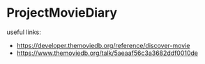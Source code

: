 # ProjectMovieDiary

useful links:
- https://developer.themoviedb.org/reference/discover-movie
- https://www.themoviedb.org/talk/5aeaaf56c3a3682ddf0010de
